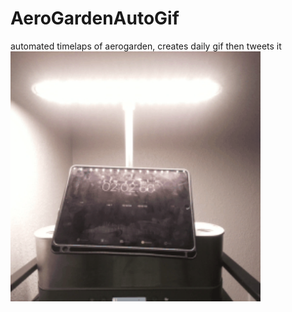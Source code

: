 # AeroGardenAutoGif
automated timelaps of aerogarden, creates daily gif then tweets it
</b>
<img src="movie.gif" width="400" height="400" />
